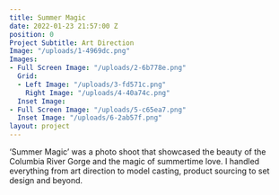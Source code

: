```yaml
---
title: Summer Magic
date: 2022-01-23 21:57:00 Z
position: 0
Project Subtitle: Art Direction
Image: "/uploads/1-4969dc.png"
Images:
- Full Screen Image: "/uploads/2-6b778e.png"
  Grid:
  - Left Image: "/uploads/3-fd571c.png"
    Right Image: "/uploads/4-40a74c.png"
  Inset Image: 
- Full Screen Image: "/uploads/5-c65ea7.png"
  Inset Image: "/uploads/6-2ab57f.png"
layout: project
---
```


‘Summer Magic’ was a photo shoot that showcased the beauty of the Columbia River Gorge and the magic of summertime love. I handled everything from art direction to model casting, product sourcing to set design and beyond.